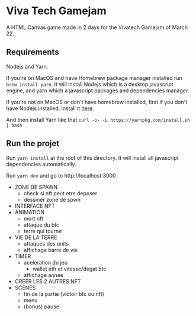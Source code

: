 # Viva Tech Gamejam

A HTML Canvas game made in 2 days for the Vivatech Gamejam of March 22.

## Requirements

Nodejs and Yarn.

If you're on MacOS and have Homebrew package manager installed run `brew install yarn`. It will install Nodejs which is a desktop javascript engine, and yarn which a javascript packages and dependencies manager.

If you're not on MacOS or don't have homebrew installed, first if you don't have Nodejs installed, install it [here](https://nodejs.org/en/download/).

And then install Yarn like that `curl -o- -L https://yarnpkg.com/install.sh | bash`

## Run the projet

Run `yarn install` at the root of this directory. It will install all javascript dependencies automatically.

Run `yarn dev` and go to http://localhost:3000

- ZONE DE SPAWN
	- check si nft peut etre deposer
	- dessiner zone de spwn
- INTERFACE NFT
- ANIMATION
	- mort nft
	- attaque du btc
	- terre qui tourne
- VIE DE LA TERRE
	- attaques des units
	- affichage barre de vie
- TIMER
	- aceleration du jeu
		- wallet eth et vitesse/degat btc
	- affichage annee
- CREER LES 2 AUTRES NFT
- SCENES
	- fin de la partie (victoir btc ou nft)
	- menu
	- (bonus) pause
